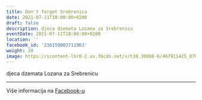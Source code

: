 ```yaml
---
title: Don't forget Srebrenica
date: 2021-07-11T18:00:00+0200
draft: false
description: djeca dzemata Lozana za Srebrenicu
eventDate: 2021-07-11T18:00:00+0200
location: ''
facebook_id: '216159003711963'
weight: 30
image: https://scontent-lhr8-2.xx.fbcdn.net/v/t39.30808-6/467911425_8702124949883247_8451066247417132989_n.jpg?_nc_cat=103&ccb=1-7&_nc_sid=9e60e4&_nc_ohc=hFOY170sfToQ7kNvwG_SXKG&_nc_oc=AdkNmtNQIbBQGNQttZN_l9blX8KFgNr1E_SipxpTHQPNK8t2GjPUOROcElovo4BLKsI&_nc_zt=23&_nc_ht=scontent-lhr8-2.xx&edm=ABTKTjYEAAAA&_nc_gid=ZIkMPZMX_FVBb9spXKGDKg&oh=00_Aff-jqGrepWHCTfpD14JKPTjzt2ObdA3XOe2FpXFM47nAw&oe=68E7CD59
---
```


djeca dzemata Lozana za Srebrenicu

---

Više informacija na [Facebook-u](https://facebook.com/events/216159003711963)